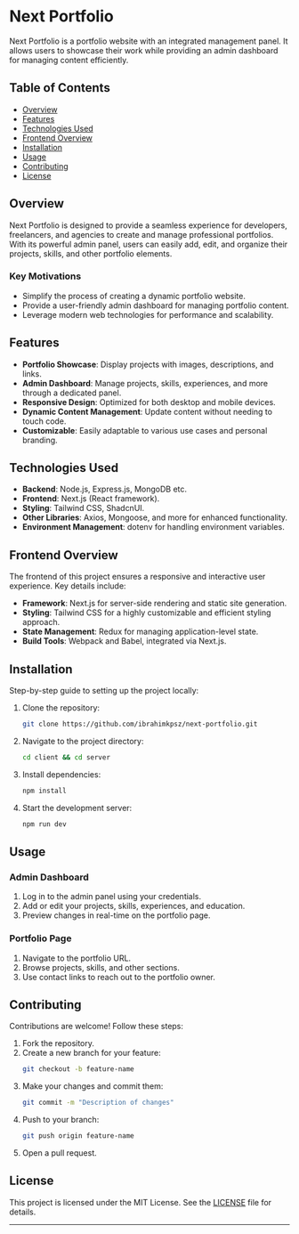 # Next Portfolio

Next Portfolio is a portfolio website with an integrated management panel. It allows users to showcase their work while providing an admin dashboard for managing content efficiently.

## Table of Contents

- [Overview](#overview)
- [Features](#features)
- [Technologies Used](#technologies-used)
- [Frontend Overview](#frontend-overview)
- [Installation](#installation)
- [Usage](#usage)
- [Contributing](#contributing)
- [License](#license)

## Overview

Next Portfolio is designed to provide a seamless experience for developers, freelancers, and agencies to create and manage professional portfolios. With its powerful admin panel, users can easily add, edit, and organize their projects, skills, and other portfolio elements.

### Key Motivations

- Simplify the process of creating a dynamic portfolio website.
- Provide a user-friendly admin dashboard for managing portfolio content.
- Leverage modern web technologies for performance and scalability.

## Features

- **Portfolio Showcase**: Display projects with images, descriptions, and links.
- **Admin Dashboard**: Manage projects, skills, experiences, and more through a dedicated panel.
- **Responsive Design**: Optimized for both desktop and mobile devices.
- **Dynamic Content Management**: Update content without needing to touch code.
- **Customizable**: Easily adaptable to various use cases and personal branding.

## Technologies Used

- **Backend**: Node.js, Express.js, MongoDB etc.
- **Frontend**: Next.js (React framework).
- **Styling**: Tailwind CSS, ShadcnUI.
- **Other Libraries**: Axios, Mongoose, and more for enhanced functionality.
- **Environment Management**: dotenv for handling environment variables.

## Frontend Overview

The frontend of this project ensures a responsive and interactive user experience. Key details include:

- **Framework**: Next.js for server-side rendering and static site generation.
- **Styling**: Tailwind CSS for a highly customizable and efficient styling approach.
- **State Management**: Redux for managing application-level state.
- **Build Tools**: Webpack and Babel, integrated via Next.js.


## Installation

Step-by-step guide to setting up the project locally:

1. Clone the repository:
   ```bash
   git clone https://github.com/ibrahimkpsz/next-portfolio.git
   ```
2. Navigate to the project directory:
   ```bash
   cd client && cd server
   ```
3. Install dependencies:
   ```bash
   npm install
   ```
4. Start the development server:
   ```bash
   npm run dev
   ```

## Usage

### Admin Dashboard

1. Log in to the admin panel using your credentials.
2. Add or edit your projects, skills, experiences, and education.
3. Preview changes in real-time on the portfolio page.

### Portfolio Page

1. Navigate to the portfolio URL.
2. Browse projects, skills, and other sections.
3. Use contact links to reach out to the portfolio owner.

## Contributing

Contributions are welcome! Follow these steps:

1. Fork the repository.
2. Create a new branch for your feature:
   ```bash
   git checkout -b feature-name
   ```
3. Make your changes and commit them:
   ```bash
   git commit -m "Description of changes"
   ```
4. Push to your branch:
   ```bash
   git push origin feature-name
   ```
5. Open a pull request.

## License

This project is licensed under the MIT License. See the [LICENSE](LICENSE) file for details.

---

